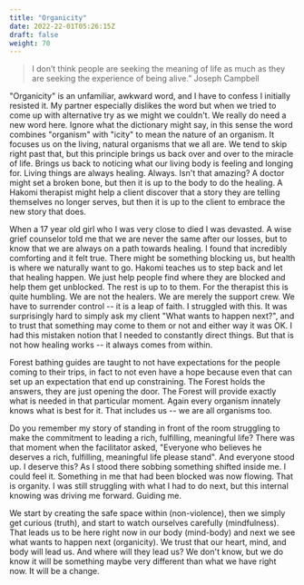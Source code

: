 ```yaml
---
title: "Organicity"
date: 2022-22-01T05:26:15Z
draft: false
weight: 70
---
```

>I don’t think people are seeking the meaning of life as much as they are seeking the experience of being alive.”
Joseph Campbell

"Organicity" is an unfamiliar, awkward word, and I have to confess I initially resisted it. My partner especially dislikes the word but when we tried to come up with alternative try as we might we couldn't. We really do need a new word here. Ignore what the dictionary might say, in this sense the word combines "organism" with "icity" to mean the nature of an organism. It focuses us on the living, natural organisms that we all are. We tend to skip right past that, but this principle brings us back over and over to the miracle of life. Brings us back to noticing what our living body is feeling and longing for. Living things are always healing. Always. Isn't that amazing? A doctor might set a broken bone, but then it is up to the body to do the healing. A Hakomi therapist might help a client discover that a story they are telling themselves no longer serves, but then it is up to the client to embrace the new story that does.

When a 17 year old girl who I was very close to died I was devasted. A wise grief counselor told me that we are never the same after our losses, but to know that we are always on a path towards healing. I found that incredibly comforting and it felt true. There might be something blocking us, but health is where we naturally want to go. Hakomi teaches us to step back and let that healing happen. We just help people find where they are blocked and help them get unblocked. The rest is up to to them. For the therapist this is quite humbling. We are not the healers. We are merely the support crew. We have to surrender control -- it is a leap of faith. I struggled with this. It was surprisingly hard to simply ask my client "What wants to happen next?", and to trust that something may come to them or not and either way it was OK. I had this mistaken notion that I needed to constantly direct things. But that is not how healing works -- it always comes from within.

Forest bathing guides are taught to not have expectations for the people coming to their trips, in fact to not even have a hope because even that can set up an expectation that end up constraining. The Forest holds the answers, they are just opening the door. The Forest will provide exactly what is needed in that particular moment. Again every organism innately knows what is best for it. That includes us -- we are all organisms too.

Do you remember my story of standing in front of the room struggling to make the commitment to leading a rich, fulfilling, meaningful life? There was that moment when the facilitator asked, "Everyone who believes he deserves a rich, fulfilling, meaningful life please stand". And everyone stood up. I deserve this? As I stood there sobbing something shifted inside me. I could feel it. Something in me that had been blocked was now flowing. That is organity. I was still struggling with what I had to do next, but this internal knowing was driving me forward. Guiding me.



We start by creating the safe space within (non-violence), then we simply get curious (truth), and start to watch ourselves carefully (mindfulness). That leads us to be here right now in our body (mind-body) and next we see what wants to happen next (organicity). We trust that our heart, mind, and body will lead us. And where will they lead us? We don't know, but we do know it will be something maybe very different than what we have right now. It will be a change.
